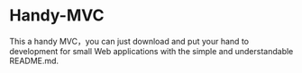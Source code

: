 # Handy-MVC
This a handy MVC，you can just download and put your hand to development for small Web applications with the simple and understandable README.md.
